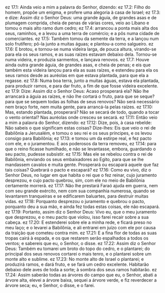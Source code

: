 ez 17.1: Ainda veio a mim a palavra do Senhor, dizendo:
ez 17.2: Filho do homem, propõe um enigma, e profere uma alegoria à casa de Israel;
ez 17.3: e dize: Assim diz o Senhor Deus: uma grande águia, de grandes asas e de plumagem comprida, cheia de penas de várias cores, veio ao Líbano e tomou o mais alto ramo dum cedro;
ez 17.4: arrancou a ponta mais alta dos seus, raminhos, e a levou a uma terra de comércio; e a pôs numa cidade de comerciantes.
ez 17.5: Também tomou da semente da terra, e a lançou num solo frutífero; pô-la junto a muitas águas; e plantou-a como salgueiro.
ez 17.6: E brotou, e tornou-se numa videira larga, de pouca altura, virando-se para ela os seus ramos, e as suas raízes estavam debaixo dela. Tornou-se numa videira, e produzia sarmentos, e lançava renovos.
ez 17.7: Houve ainda outra grande águia, de grandes asas, e cheia de penas; e eis que também esta videira lançou para ela as suas raízes, e estendeu para ela os seus ramos desde as auréolas em que estava plantada, para que ela a regasse.
ez 17.8: Numa boa terra, junto a muitas águas, estava ela plantada, para produzir ramos, e para dar fruto, a fim de que fosse videira excelente.
ez 17.9: Dize: Assim diz o Senhor Deus: Acaso prosperará ela? Não lhe arrancará a águia as raízes, e não lhe cortará o fruto, para que se seque? para que se sequem todas as folhas de seus renovos? Não será necessário nem braço forte, nem muita gente, para arrancá-la pelas raízes.
ez 17.10: Mas, estando plantada, prosperará? Não se secará de todo, quando a tocar o vento oriental? Nas auréolas onde cresceu se secará.
ez 17.11: Então veio a mim a palavra do Senhor, dizendo:
ez 17.12: Dize, pois, à casa rebelde: Não sabeis o que significam estas coisas? Dize-lhes: Eis que veio o rei de Babilônia a Jerusalém, e tomou o seu rei e os seus príncipes, e os levou consigo para Babilônia;
ez 17.13: e tomou um da estirpe real, e fez pacto com ele, e o juramentou. E aos poderosos da terra removeu,
ez 17.14: para que o reino ficasse humilhado, e não se levantasse, embora, guardando o seu pacto, pudesse subsistir.
ez 17.15: Mas ele se rebelou contra o rei de Babilônia, enviando os seus embaixadores ao Egito, para que se lhe mandassem cavalos e muita gente. Prosperará ou escapará aquele que faz tais coisas? Quebrará o pacto e escapará?
ez 17.16: Como eu vivo, diz o Senhor Deus, no lugar em que habita o rei que o fez reinar, cujo juramento desprezou, e cujo pacto quebrou, sim, com ele no meio de Babilônia certamente morrerá.
ez 17.17: Não lhe prestará Faraó ajuda em guerra, nem com seu grande exército, nem com sua companhia numerosa, quando se levantarem tranqueiras e se edificarem baluartes, para destruir muitas vidas.
ez 17.18: Porquanto desprezou o juramento e quebrou o pacto, porquanto deu a sua mão, e ainda fez todas estas coisas, ele não escapará.
ez 17.19: Portanto, assim diz o Senhor Deus: Vivo eu, que o meu juramento que desprezou, e o meu pacto que violou, isso farei recair sobre a sua cabeça.
ez 17.20: E estenderei sobre ele a minha rede, e ficará preso no meu laço; e o levarei a Babilônia, e ali entrarei em juízo com ele por causa da traição que cometeu contra mim.
ez 17.21: E a fina flor de todas as suas tropas cairá à espada, e os que restarem serão espalhados a todos os ventos; e sabereis que eu, o Senhor, o disse.
ez 17.22: Assim diz o Senhor Deus: Também eu tomarei um broto do topo do cedro, e o plantarei; do principal dos seus renovos cortarei o mais tenro, e o plantarei sobre um monte alto e sublime.
ez 17.23: No monte alto de Israel o plantarei; e produzirá ramos, e dará fruto, e se fará um cedro excelente. Habitarão debaixo dele aves de toda a sorte; à sombra dos seus ramos habitarão.
ez 17.24: Assim saberão todas as árvores do campo que eu, o Senhor, abati a árvore alta, elevei a árvore baixa, sequei a árvore verde, e fiz reverdecer a árvore seca; eu, e Senhor, o disse, e o farei.
